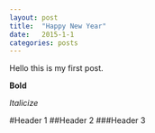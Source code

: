 ```yaml
---
layout: post
title:  "Happy New Year"
date:   2015-1-1
categories: posts
---
```


Hello this is my first post. 

**Bold**

*Italicize*

#Header 1
##Header 2
###Header 3

